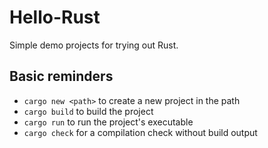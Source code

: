 # Hello-Rust

Simple demo projects for trying out Rust.

## Basic reminders

- `cargo new <path>` to create a new project in the path
- `cargo build` to build the project
- `cargo run` to run the project's executable
- `cargo check` for a compilation check without build output

